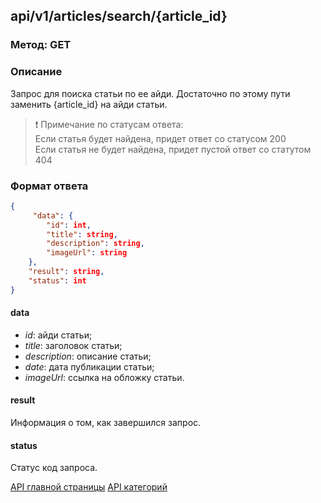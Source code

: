 ## api/v1/articles/search/{article_id}
### Метод: GET

### Описание

Запрос для поиска статьи по ее айди. Достаточно по этому пути заменить {article_id} на айди статьи.

>❗ Примечание по статусам ответа: <br>
> Если статья будет найдена, придет ответ со статусом 200 <br>
> Если статья не будет найдена, придет пустой ответ со статутом 404

### Формат ответа


```json
{
	 "data": {
		"id": int,
		"title": string,
		"description": string,
		"imageUrl": string
	},
	"result": string,
	"status": int
}
```


#### data
- *id*: айди статьи;
- *title*: заголовок статьи;
- *description*: описание статьи;
- *date*: дата публикации статьи;
- *imageUrl*: ссылка на обложку статьи.

#### result 
Информация о том, как завершился запрос.

#### status
Статус код запроса.

<a href="/help/home-page" class="button">API главной страницы</a>
<a href="/help/categories" class="button">API категорий</a>